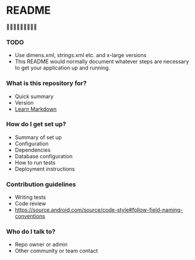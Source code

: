 # README #

🌊🌊🌊🌊🌊🌊🌊🌊🌊

### TODO ####
* Use dimens.xml, strings.xml etc. and x-large versions
* This README would normally document whatever steps are necessary to get your application up and running.

### What is this repository for? ###

* Quick summary
* Version
* [Learn Markdown](https://bitbucket.org/tutorials/markdowndemo)

### How do I get set up? ###

* Summary of set up
* Configuration
* Dependencies
* Database configuration
* How to run tests
* Deployment instructions

### Contribution guidelines ###

* Writing tests
* Code review
* https://source.android.com/source/code-style#follow-field-naming-conventions

### Who do I talk to? ###

* Repo owner or admin
* Other community or team contact